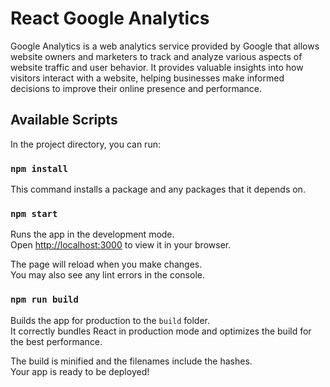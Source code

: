 # React Google Analytics

Google Analytics is a web analytics service provided by Google that allows website owners and marketers to track and analyze various aspects of website traffic and user behavior. It provides valuable insights into how visitors interact with a website, helping businesses make informed decisions to improve their online presence and performance.

## Available Scripts

In the project directory, you can run:

### `npm install`

This command installs a package and any packages that it depends on.


### `npm start`

Runs the app in the development mode.\
Open [http://localhost:3000](http://localhost:3000) to view it in your browser.

The page will reload when you make changes.\
You may also see any lint errors in the console.

### `npm run build`

Builds the app for production to the `build` folder.\
It correctly bundles React in production mode and optimizes the build for the best performance.

The build is minified and the filenames include the hashes.\
Your app is ready to be deployed!
